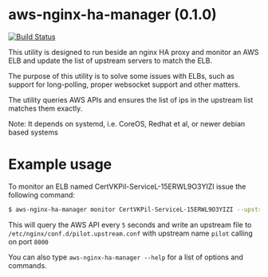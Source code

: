# aws-nginx-ha-manager (0.1.0)

[![Build Status](https://travis-ci.org/ccpgames/aws-nginx-ha-manager.svg?branch=master)](https://travis-ci.org/ccpgames/aws-nginx-ha-manager)

This utility is designed to run beside an nginx HA proxy and monitor an AWS ELB and update the list of upstream servers to match the ELB.

The purpose of this utility is to solve some issues with ELBs, such as support for long-polling, proper websocket support and other matters.

The utility queries AWS APIs and ensures the list of ips in the upstream list matches them exactly.

Note: It depends on systemd, i.e. CoreOS, Redhat et al, or newer debian based systems

# Example usage

To monitor an ELB named CertVKPil-ServiceL-15ERWL9O3YIZI issue the following command:

```bash
$ aws-nginx-ha-manager monitor CertVKPil-ServiceL-15ERWL9O3YIZI --upstream-file /etc/nginx/conf.d/pilot.upstream.conf --upstream-name pilot --port 8000 --interval 5
```

This will query the AWS API every ```5``` seconds and write an upstream file to ```/etc/nginx/conf.d/pilot.upstream.conf``` with upstream name ```pilot``` calling on port ```8000```

You can also type ```aws-nginx-ha-manager --help``` for a list of options and commands.
